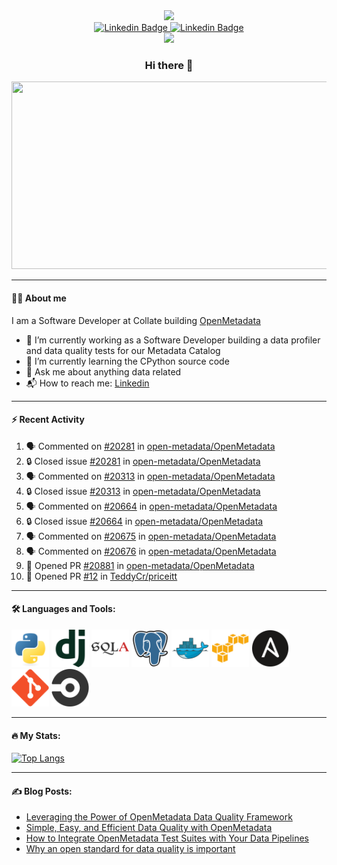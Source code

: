 <div id="header" align="center">
  <img src="https://media.giphy.com/media/5eLDrEaRGHegx2FeF2/giphy.gif" width="100"/>
</div>
<div id="badges" align="center">
  <a href="https://www.linkedin.com/in/teddycrepineau/">
    <img src="https://shields.io/badge/Linkedin-blue?logo=linkedin&logoColor=white&style=for-the-badge" alt="Linkedin Badge"/>
  </a>
  <a href="https://medium.com/@teddycrpineau">
    <img src="https://shields.io/badge/Medium-black?logo=medium&logoColor=white&style=for-the-badge" alt="Linkedin Badge"/>
  </a>
</div>
<div align="center">
  <img src="https://komarev.com/ghpvc/?username=TeddyCr&color=blue&style=flat-square" />
</div>

<h3 align="center">
Hi there 👋
</h3>
<div align="center">
  <img src="https://media.giphy.com/media/L8K62iTDkzGX6/giphy.gif" width="600" height="300"/>
</div>

---

#### :technologist: About me
I am a Software Developer at Collate building <a href="https://open-metadata.org"/>OpenMetadata</a>
- 🔭 I’m currently working as a Software Developer building a data profiler and data quality tests for our Metadata Catalog
- 🐍 I’m currently learning the CPython source code
- 💬 Ask me about anything data related
- 📬 How to reach me: [Linkedin](https://shields.io/badge/Linkedin-blue?logo=linkedin&logoColor=white&style=for-the-badge)

---

#### ⚡️ Recent Activity
<!--START_SECTION:activity-->
1. 🗣 Commented on [#20281](https://github.com/open-metadata/OpenMetadata/issues/20281#issuecomment-2812699267) in [open-metadata/OpenMetadata](https://github.com/open-metadata/OpenMetadata)
2. 🔒 Closed issue [#20281](https://github.com/open-metadata/OpenMetadata/issues/20281) in [open-metadata/OpenMetadata](https://github.com/open-metadata/OpenMetadata)
3. 🗣 Commented on [#20313](https://github.com/open-metadata/OpenMetadata/issues/20313#issuecomment-2812697848) in [open-metadata/OpenMetadata](https://github.com/open-metadata/OpenMetadata)
4. 🔒 Closed issue [#20313](https://github.com/open-metadata/OpenMetadata/issues/20313) in [open-metadata/OpenMetadata](https://github.com/open-metadata/OpenMetadata)
5. 🗣 Commented on [#20664](https://github.com/open-metadata/OpenMetadata/issues/20664#issuecomment-2812672308) in [open-metadata/OpenMetadata](https://github.com/open-metadata/OpenMetadata)
6. 🔒 Closed issue [#20664](https://github.com/open-metadata/OpenMetadata/issues/20664) in [open-metadata/OpenMetadata](https://github.com/open-metadata/OpenMetadata)
7. 🗣 Commented on [#20675](https://github.com/open-metadata/OpenMetadata/issues/20675#issuecomment-2812669664) in [open-metadata/OpenMetadata](https://github.com/open-metadata/OpenMetadata)
8. 🗣 Commented on [#20676](https://github.com/open-metadata/OpenMetadata/issues/20676#issuecomment-2812668478) in [open-metadata/OpenMetadata](https://github.com/open-metadata/OpenMetadata)
9. 💪 Opened PR [#20881](https://github.com/open-metadata/OpenMetadata/pull/20881) in [open-metadata/OpenMetadata](https://github.com/open-metadata/OpenMetadata)
10. 💪 Opened PR [#12](https://github.com/TeddyCr/priceitt/pull/12) in [TeddyCr/priceitt](https://github.com/TeddyCr/priceitt)
<!--END_SECTION:activity-->

---

#### :hammer_and_wrench: Languages and Tools:
<div>
   <img src="https://github.com/devicons/devicon/blob/master/icons/python/python-original.svg" width="60" height="60"/>
   <img src="https://github.com/devicons/devicon/blob/master/icons/django/django-plain.svg" width="60" height="60"/>
   <img src="https://github.com/devicons/devicon/blob/master/icons/sqlalchemy/sqlalchemy-original.svg" width="60" height="60"/>
   <img src="https://github.com/devicons/devicon/blob/master/icons/postgresql/postgresql-original.svg" width="60" height="60"/>
   <img src="https://github.com/devicons/devicon/blob/master/icons/docker/docker-original.svg" width="60" height="60"/>
   <img src="https://github.com/devicons/devicon/blob/master/icons/amazonwebservices/amazonwebservices-original.svg" width="60" height="60"/>
   <img src="https://github.com/devicons/devicon/blob/master/icons/ansible/ansible-original.svg" width="60" height="60"/>
   <img src="https://github.com/devicons/devicon/blob/master/icons/git/git-original.svg" width="60" height="60"/>
   <img src="https://github.com/devicons/devicon/blob/master/icons/circleci/circleci-plain.svg" width="60" height="60"/>
</div>

---

#### 🔥 My Stats:
[![Top Langs](https://github-readme-stats.vercel.app/api/top-langs/?username=TeddyCr&layout=compact&hide=javascript,html,css)](https://github.com/anuraghazra/github-readme-stats)

---

#### ✍️ Blog Posts:
<!-- BLOG-POST-LIST:START -->
- [Leveraging the Power of OpenMetadata Data Quality Framework](https://blog.open-metadata.org/leveraging-the-power-of-openmetadata-data-quality-framework-385ba2d8eaf?source=rss-16e0670af08f------2)
- [Simple, Easy, and Efficient Data Quality with OpenMetadata](https://blog.open-metadata.org/simple-easy-and-efficient-data-quality-with-openmetadata-1c4e7d329364?source=rss-16e0670af08f------2)
- [How to Integrate OpenMetadata Test Suites with Your Data Pipelines](https://blog.open-metadata.org/how-to-integrate-openmetadata-test-suites-with-your-data-pipelines-d83fb55fa494?source=rss-16e0670af08f------2)
- [Why an open standard for data quality is important](https://blog.open-metadata.org/why-are-we-building-a-data-quality-standard-1753fae87259?source=rss-16e0670af08f------2)
<!-- BLOG-POST-LIST:END -->
